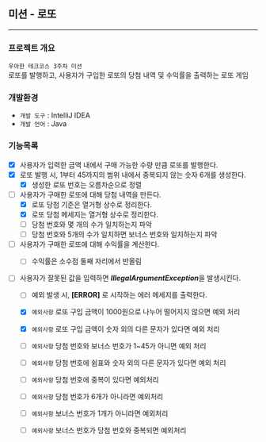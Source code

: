 ## 미션 - 로또

---
### 프로젝트 개요
`우아한 테크코스 3주차 미션`          
로또를 발행하고, 사용자가 구입한 로또의 당첨 내역 및 수익률을 출력하는 로또 게임

### 개발환경
* `개발 도구` : IntelliJ IDEA
* `개발 언어` : Java

### 기능목록
- [X] 사용자가 입력한 금액 내에서 구매 가능한 수량 만큼 로또를 발행한다.
- [X] 로또 발행 시, 1부터 45까지의 범위 내에서 중복되지 않는 숫자 6개를 생성한다.
    - [X] 생성한 로또 번호는 오름차순으로 정렬
- [ ] 사용자가 구매한 로또에 대해 당첨 내역을 만든다.
    - [X] 로또 당첨 기준은 열거형 상수로 정리한다.
    - [X] 로또 당첨 메세지는 열거형 상수로 정리한다.
    - [ ] 당첨 번호와 몇 개의 수가 일치하는지 파악
    - [ ] 당첨 번호와 5개의 수가 일치하면 보너스 번호와 일치하는지 파악
- [ ] 사용자가 구매한 로또에 대해 수익률을 계산한다.
    - [ ] 수익률은 소수점 둘째 자리에서 반올림


- [ ] 사용자가 잘못된 값을 입력하면 ***IllegalArgumentException***을 발생시킨다.
    - [ ] 예외 발생 시, **\[ERROR\]** 로 시작하는 에러 메세지를 출력한다.
    - [X] `예외사항` 로또 구입 금액이 1000원으로 나누어 떨어지지 않으면 예외 처리
    - [X] `예외사항` 로또 구입 금액이 숫자 외의 다른 문자가 있다면 예외 처리
    - [ ] `예외사항` 당첨 번호와 보너스 번호가 1~45가 아니면 예외 처리
    - [ ] `예외사항` 당첨 번호에 쉼표와 숫자 외의 다른 문자가 있다면 예외 처리
    - [ ] `예외사항` 당첨 번호에 중복이 있다면 예외처리
    - [ ] `예외사항` 당첨 번호가 6개가 아니라면 예외처리
    - [ ] `예외사항` 보너스 번호가 1개가 아니라면 예외처리
    - [ ] `예외사항` 보너스 번호가 당첨 번호와 중복되면 예외처리
  
